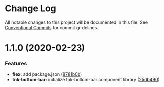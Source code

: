 # Change Log

All notable changes to this project will be documented in this file.
See [Conventional Commits](https://conventionalcommits.org) for commit guidelines.

# 1.1.0 (2020-02-23)


### Features

* **flex:** add package.json ([8781b0b](https://github.com/dkk94/tunaiku-ui/commit/8781b0b8420ffd2ac83028b67b345eb5730301b8))
* **tnk-bottom-bar:** initialize tnk-bottom-bar component library ([25db490](https://github.com/dkk94/tunaiku-ui/commit/25db49014437284c6f9535baba2731416025e358))
